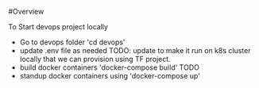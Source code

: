 #Overview

To Start devops project locally

- Go to devops folder 'cd devops'
- update .env file as needed
TODO: update to make it run on k8s cluster locally that we can provision using TF project.
- build docker containers 'docker-compose build' TODO
- standup docker containers using 'docker-compose up'


